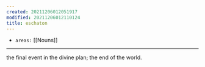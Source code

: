 ```yaml
---
created: 20211206012051917
modified: 20211206012110124
title: eschaton
---
```


- `areas:` [[Nouns]]

---

the final event in the divine plan; the end of the world.
